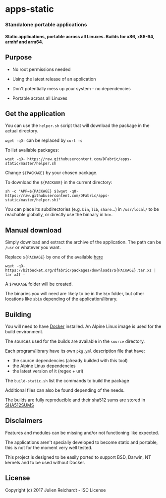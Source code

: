 # apps-static

### Standalone portable applications

#### Static applications, portable across all Linuxes. Builds for x86, x86-64, armhf and arm64.

## Purpose

- No root permissions needed

- Using the latest release of an application

- Don't potentially mess up your system - no dependencies

- Portable across all Linuxes

## Get the application

You can use the `helper.sh` script that will download the package in the actual directory.

`wget -qO-` can be replaced by `curl -s`

To list available packages:

`wget -qO- https://raw.githubusercontent.com/DFabric/apps-static/master/helper.sh`

Change `${PACKAGE}` by your chosen package.

To download the `${PACKAGE}` in the current directory:

`sh -c "APP=${PACKAGE} $(wget -qO- https://raw.githubusercontent.com/DFabric/apps-static/master/helper.sh)"`

You can place its subdirectories (e.g. `bin`, `lib`, `share`...) in `/usr/local/` to be reachable globally, or directly use the binnary in `bin`.

## Manual download

Simply download and extract the archive of the application. The path can be `/usr` or whatever you want.

Replace `${PACKAGE}` by one of the available [here](https://bitbucket.org/dfabric/packages/downloads/)

`wget -qO- https://bitbucket.org/dfabric/packages/downloads/${PACKAGE}.tar.xz | tar xJf -`

A `$PACKAGE` folder will be created.

The binaries you will need are likely to be in the `bin` folder, but other locations like `sbin` depending of the application/library.

## Building

You will need to have [Docker](https://www.docker.com/) installed. An Alpine Linux image is used for the build environment.

The sources used for the builds are available in the `source` directory.

Each program/library have its own `pkg.yml` description file that have:
- the source dependencies (already builded with this tool)
- the Alpine Linux dependencies
- the latest version of it (regex + url)

The `build-static.sh` list the commands to build the package

Additional files can also be found depending of the needs.


The builds are fully reproducible and their sha512 sums are stored in [SHA512SUMS](https://bitbucket.org/dfabric/packages/downloads/SHA512SUMS)

## Disclaimers

Features and modules can be missing and/or not functioning like expected.

The applications aren't specially developed to become static and portable, this is not for the moment very well tested.

This project is designed to be easily ported to support BSD, Darwin, NT kernels and to be used without Docker.


## License

Copyright (c) 2017 Julien Reichardt - ISC License
